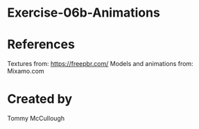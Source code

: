 # Exercise-06b-Animations

# References

Textures from: https://freepbr.com/
Models and animations from: Mixamo.com

# Created by 
Tommy McCullough
